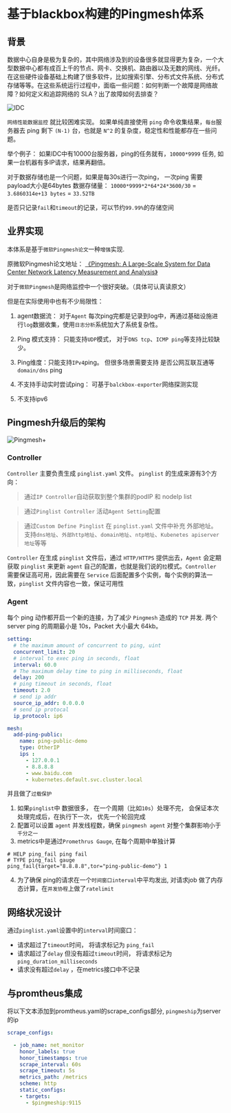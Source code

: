 # 基于blackbox构建的Pingmesh体系

## 背景

数据中心自身是极为复杂的，其中网络涉及到的设备很多就显得更为复杂，一个大型数据中心都有成百上千的节点、网卡、交换机、路由器以及无数的网线、光纤。在这些硬件设备基础上构建了很多软件，比如搜索引擎、分布式文件系统、分布式存储等等。在这些系统运行过程中，面临一些问题：如何判断一个故障是网络故障？如何定义和追踪网络的 SLA？出了故障如何去排查？

![IDC](https://kubeservice.cn/img/devops/IDC_hu8ec2fdff58b0ea09e7358f84cbaf1df1_175984_filter_3454788233369042773.png)

`网络性能数据监控` 就比较困难实现。 如果单纯直接使用 `ping` 命令收集结果，`每台`服务器去 ping 剩下 `(N-1)` 台，也就是 `N^2` 的复杂度，稳定性和性能都存在一些问题。

举个例子： 
如果IDC中有10000台服务器，ping的任务就有，`10000*9999` 任务, 如果一台机器有多IP请求，结果再翻倍。

对于数据存储也是一个问题，如果是每30s进行一次ping， 一次ping 需要 payload大小是64bytes
数据存储量： `10000*9999*2*64*24*3600/30` = `3.6860314e+13 bytes` = `33.52TB`

是否只记录`fail`和`timeout`的记录，可以节约`99.99%`的存储空间

## 业界实现

本体系是基于`微软Pingmesh论文`一种`增强`实现. 

原微软Pingmesh论文地址：
[《Pingmesh: A Large-Scale System for Data Center Network Latency Measurement and Analysis》](https://conferences.sigcomm.org/sigcomm/2015/pdf/papers/p139.pdf)


对于`微软Pingmesh`是网络监控中一个很好突破。（具体可认真读原文）

但是在实际使用中也有不少局限性：

1. agent数据流： 对于`Agent` 每次ping完都是记录到log中，再通过基础设施进行`log`数据收集，使用`日志分析`系统加大了系统复杂性。

2. Ping 模式支持： 只能支持`UDP`模式， 对于`DNS tcp`、`ICMP ping`等支持比较缺少。

3. Ping维度：只能支持`IPv4`ping。 但很多场景需要支持 是否公网互联互通等 `domain/dns` ping

4. 不支持手动实时尝试ping： 可基于`balckbox-exporter`网络探测实现

5. 不支持ipv6

## Pingmesh升级后的架构

![Pingmesh+](/img/devops/pingmesh.png)

### Controller

`Controller` 主要负责生成 `pinglist.yaml` 文件。 `pinglist` 的生成来源有3个方向：

> 通过`IP Controller`自动获取到整个集群的podIP 和 nodeIp list

> 通过`Pinglist Controller` 活动`Agent Setting`配置

> 通过`Custom Define Pinglist` 在 `pinglist.yaml` 文件中补充 外部地址。 支持`dns地址`、`外部http地址`、`domain地址`、`ntp地址`、`Kubenetes apiserver地址`等等

`Controller` 在生成 `pinglist` 文件后，通过 `HTTP/HTTPS` 提供出去，`Agent` 会定期获取 `pinglist` 来更新 `agent` 自己的配置，也就是我们说的`拉`模式。`Controller `需要保证高可用，因此需要在 `Service` 后面配置多个实例，每个实例的算法一致，`pinglist` 文件内容也一致，保证可用性


### Agent
每个 ping 动作都开启一个新的连接，为了减少 `Pingmesh` 造成的 `TCP` 并发. 两个server ping 的周期最小是 10s，Packet 大小最大 64kb。

```yaml
setting:
  # the maximum amount of concurrent to ping, uint
  concurrent_limit: 20
  # interval to exec ping in seconds, float
  interval: 60.0
  # The maximum delay time to ping in milliseconds, float
  delay: 200
  # ping timeout in seconds, float
  timeout: 2.0
  # send ip addr
  source_ip_addr: 0.0.0.0
  # send ip protocal
  ip_protocol: ip6

mesh:
  add-ping-public: 
    name: ping-public-demo
    type: OtherIP
    ips :
      - 127.0.0.1
      - 8.8.8.8
      - www.baidu.com
      - kubernetes.default.svc.cluster.local
```

并且做了`过载保护`
1. 如果`pinglist`中 数据很多， 在一个周期（比如`10s`）处理不完， 会保证本次处理完成后，在执行下一次， 优先一个轮回完成
2. 配置可以设置 `agent` 并发线程数，确保 `pingmesh agent` 对整个集群影响小于`千分之一`
3. metrics中是通过`Promethrus Gauge`, 在每个周期中单独计算

```metrics 
# HELP ping_fail ping fail
# TYPE ping_fail gauge
ping_fail{target="8.8.8.8",tor="ping-public-demo"} 1
```

4. 为了确保 ping的请求在一个`时间窗口interval`中平均发出, 对请求job 做了内存态计算，在`并发协程`上做了`ratelimit`

## 网络状况设计

通过`pinglist.yaml`设置中的`interval`时间窗口：
- 请求超过了`timeout`时间， 将请求标记为 `ping_fail`
- 请求超过了`delay` 但没有超过`timeout`时间， 将请求标记为 `ping_duration_milliseconds`
- 请求没有超过`delay` ，在metrics接口中不记录

## 与promtheus集成

将以下文本添加到promtheus.yaml的scrape_configs部分, `pingmeship`为server的ip

```yaml
scrape_configs:

  - job_name: net_monitor
    honor_labels: true
    honor_timestamps: true
    scrape_interval: 60s
    scrape_timeout: 5s
    metrics_path: /metrics
    scheme: http
    static_configs:
    - targets:
      - $pingmeship:9115
```
